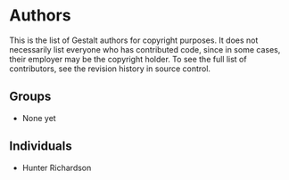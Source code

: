 Authors
=======

This is the list of Gestalt authors for copyright purposes.
It does not necessarily list everyone who has contributed code,
since in some cases, their employer may be the copyright holder.
To see the full list of contributors, see the revision history in
source control.

Groups
------

 * None yet

Individuals
-----------

 * Hunter Richardson